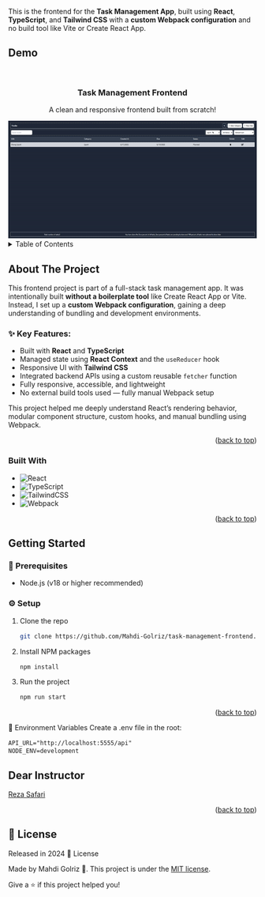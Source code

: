 <a id="readme-top"></a>
This is the frontend for the **Task Management App**, built using **React**, **TypeScript**, and **Tailwind CSS** with a **custom Webpack configuration** and no build tool like Vite or Create React App.

<!-- PROJECT Demo -->

## Demo<!-- Required -->

<br />
<div align="center">
  <h3 align="center">Task Management Frontend</h3>
  <p align="center">
    A clean and responsive frontend built from scratch!
  </p>
  <img alt="demo" src='./src/images/demo.gif' />
</div>

<!-- TABLE OF CONTENTS -->

<details>
  <summary>Table of Contents</summary>
  <ol>
    <li>
      <a href="#about-the-project">About The Project</a>
      <ul>
        <li><a href="#built-with">Built With</a></li>
      </ul>
    </li>
    <li>
      <a href="#getting-started">Getting Started</a>
    </li>
    <li><a href="#dear-instructor">Contributing</a></li>
    <li><a href="#license">License</a></li>
  </ol>
</details>

<!-- ABOUT THE PROJECT -->

## About The Project

This frontend project is part of a full-stack task management app. It was intentionally built **without a boilerplate tool** like Create React App or Vite. Instead, I set up a **custom Webpack configuration**, gaining a deep understanding of bundling and development environments.

### ✨ Key Features:
- Built with **React** and **TypeScript**
- Managed state using **React Context** and the `useReducer` hook
- Responsive UI with **Tailwind CSS**
- Integrated backend APIs using a custom reusable `fetcher` function
- Fully responsive, accessible, and lightweight
- No external build tools used — fully manual Webpack setup

This project helped me deeply understand React’s rendering behavior, modular component structure, custom hooks, and manual bundling using Webpack.

<p align="right">(<a href="#readme-top">back to top</a>)</p>

### Built With

- ![React](https://img.shields.io/badge/React-20232A?style=for-the-badge&logo=react&logoColor=61DAFB)
- ![TypeScript](https://img.shields.io/badge/TypeScript-007ACC?style=for-the-badge&logo=typescript&logoColor=white)
- ![TailwindCSS](https://img.shields.io/badge/TailwindCSS-06B6D4?style=for-the-badge&logo=tailwindcss&logoColor=white)
- ![Webpack](https://img.shields.io/badge/Webpack-8DD6F9?style=for-the-badge&logo=webpack&logoColor=white)



<p align="right">(<a href="#readme-top">back to top</a>)</p>

<!-- GETTING STARTED -->

## Getting Started

### 🔧 Prerequisites

- Node.js (v18 or higher recommended)

### ⚙️ Setup


1. Clone the repo
   ```sh
   git clone https://github.com/Mahdi-Golriz/task-management-frontend.git
   ```
2. Install NPM packages
   ```sh
   npm install
   ```
3. Run the project

   ```sh
   npm run start
   ```
<p align="right">(<a href="#readme-top">back to top</a>)</p>

🔐 Environment Variables
Create a .env file in the root:

```env
API_URL="http://localhost:5555/api"
NODE_ENV=development
```

## Dear Instructor

<a href="https://github.com/MRezaSafari">
  Reza Safari
</a>
<p align="right">(<a href="#readme-top">back to top</a>)</p>

## :closed_book: License

Released in 2024 :closed_book: License

Made by Mahdi Golriz 🚀.
This project is under the [MIT license](https://opensource.org/licenses/MIT).

Give a ⭐️ if this project helped you!
